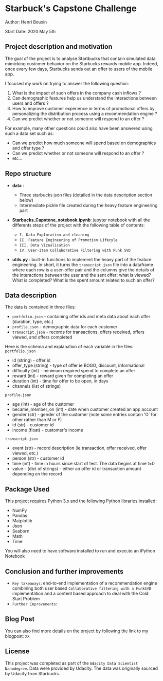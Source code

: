 # Starbuck's Capstone Challenge
Author: Henri Bouxin

Start Date: 2020 May 5th

## Project description and motivation
The goal of the project is to analyse Startbucks that contain simulated data mimicking customer behavior on the Starbucks rewards mobile app. Indeed, once every few days, Starbucks sends out an offer to users of the mobile app.

I focused my work on trying to answer the following question:

1. What is the impact of such offers in the company cash inflows ?
2. Can demographic features help us understand the interactions between users and offers ?
3. How to improve customer experience in terms of promotional offers by personalizing the distribution process using a recommendation engine ?
4. Can we predict whether or not someone will respond to an offer ?

For example, many other questions could also have been answered using such a data set such as:
- Can we predict how much someone will spend based on demographics and offer type ?
- Can we predict whether or not someone will respond to an offer ?
- etc...


## Repo structure
- **data** :
  - Three starbucks json files (detailed in the data description section below)
  - Intermediate pickle file created during the heavy feature engineering part


- **Starbucks_Capstone_notebook.ipynb**: jupyter notebook with all the differents steps of the project with the following table of contents:
  - `I. Data Exploration and cleaning`
  - `II. Feature Engineering of Promotion Lifecyle`
  - `III. Data Vizualisation`
  - `IV. User-Item Collaborative Filtering with Funk SVD`

- **utils.py** : built-in functions to implement the heavy part of the feature engineering. In short, it turns the `transcript.json` file into a dataframe where each row is a user-offer pair and the columns give the details of the interactions between the user and the sent offer: what is viewed? What is completed? What is the spent amount related to such an offer?

## Data description
The data is contained in three files:
- `portfolio.json` - containing offer ids and meta data about each offer (duration, type, etc.)
- `profile.json` - demographic data for each customer
- `transcript.json` - records for transactions, offers received, offers viewed, and offers completed

Here is the schema and explanation of each variable in the files:
`portfolio.json`
- id (string) - offer id
- offer_type (string) - type of offer ie BOGO, discount, informational
- difficulty (int) - minimum required spend to complete an offer
- reward (int) - reward given for completing an offer
- duration (int) - time for offer to be open, in days
- channels (list of strings)

`profile.json`
- age (int) - age of the customer
- became_member_on (int) - date when customer created an app account
- gender (str) - gender of the customer (note some entries contain 'O' for other rather than M or F)
- id (str) - customer id
- income (float) - customer's income

`transcript.json`
- event (str) - record description (ie transaction, offer received, offer viewed, etc.)
- person (str) - customer id
- time (int) - time in hours since start of test. The data begins at time t=0
- value - (dict of strings) - either an offer id or transaction amount depending on the record

## Package Used
This project requires Python 3.x and the following Python libraries installed:
- NumPy
- Pandas
- Matplotlib
- Json
- Seaborn
- Math
- Time

You will also need to have software installed to run and execute an iPython Notebook

## Conclusion and further improvements
- `Key takeaways`: end-to-end implementation of a recommendation engine combining both user based `Collaborative filtering with a FunkSVD` implementation and a content based approach to deal with the Cold Start Problem
- `Further Improvements`:


## Blog Post
You can also find more details on the project by following the link to my blogpost: `XX`

## License
This project was completed as part of the `Udacity Data Scientist Nanodegree`. Data were provided by Udacity. The data was originally sourced by Udacity from Starbucks.

